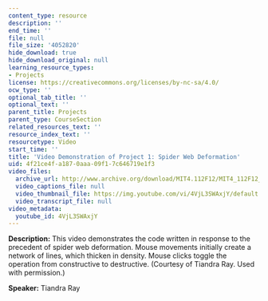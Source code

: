 ```yaml
---
content_type: resource
description: ''
end_time: ''
file: null
file_size: '4052820'
hide_download: true
hide_download_original: null
learning_resource_types:
- Projects
license: https://creativecommons.org/licenses/by-nc-sa/4.0/
ocw_type: ''
optional_tab_title: ''
optional_text: ''
parent_title: Projects
parent_type: CourseSection
related_resources_text: ''
resource_index_text: ''
resourcetype: Video
start_time: ''
title: 'Video Demonstration of Project 1: Spider Web Deformation'
uid: 4f21ce4f-a187-0aaa-09f1-7c646719e1f3
video_files:
  archive_url: http://www.archive.org/download/MIT4.112F12/MIT4_112F12_Video_Ex1_TR_300k.mp4
  video_captions_file: null
  video_thumbnail_file: https://img.youtube.com/vi/4VjL3SWAxjY/default.jpg
  video_transcript_file: null
video_metadata:
  youtube_id: 4VjL3SWAxjY
---
```


**Description:** This video demonstrates the code written in response to the precedent of spider web deformation. Mouse movements initially create a network of lines, which thicken in density. Mouse clicks toggle the operation from constructive to destructive. (Courtesy of Tiandra Ray. Used with permission.)

**Speaker:** Tiandra Ray

